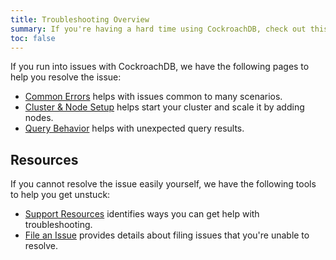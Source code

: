 ```yaml
---
title: Troubleshooting Overview
summary: If you're having a hard time using CockroachDB, check out this overview of our existing troubleshooting resources
toc: false
---
```


If you run into issues with CockroachDB, we have the following pages to help you resolve the issue:

- [Common Errors](common-errors.html) helps with issues common to many scenarios.
- [Cluster & Node Setup](cluster-setup-troubleshooting.html) helps start your cluster and scale it by adding nodes.
- [Query Behavior](cluster-setup-troubleshooting.html) helps with unexpected query results.

## Resources

If you cannot resolve the issue easily yourself, we have the following tools to help you get unstuck:

- [Support Resources](support-resources.html) identifies ways you can get help with troubleshooting.
- [File an Issue](file-an-issue.html) provides details about filing issues that you're unable to resolve.
